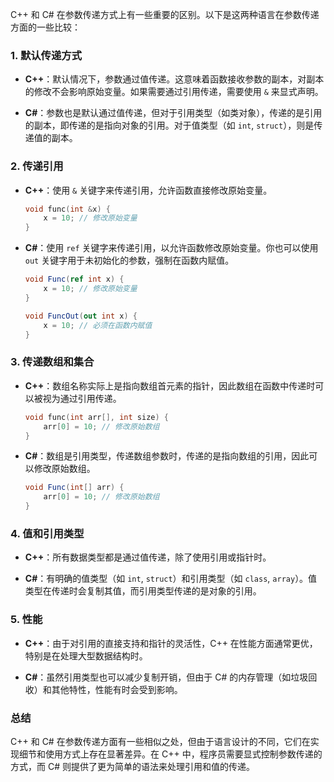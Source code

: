 C++ 和 C# 在参数传递方式上有一些重要的区别。以下是这两种语言在参数传递方面的一些比较：

### 1. 默认传递方式
- **C++**：默认情况下，参数通过值传递。这意味着函数接收参数的副本，对副本的修改不会影响原始变量。如果需要通过引用传递，需要使用 `&` 来显式声明。
  
- **C#**：参数也是默认通过值传递，但对于引用类型（如类对象），传递的是引用的副本，即传递的是指向对象的引用。对于值类型（如 `int`, `struct`），则是传递值的副本。

### 2. 传递引用
- **C++**：使用 `&` 关键字来传递引用，允许函数直接修改原始变量。
  
  ```cpp
  void func(int &x) {
      x = 10; // 修改原始变量
  }
  ```

- **C#**：使用 `ref` 关键字来传递引用，以允许函数修改原始变量。你也可以使用 `out` 关键字用于未初始化的参数，强制在函数内赋值。

  ```csharp
  void Func(ref int x) {
      x = 10; // 修改原始变量
  }
  
  void FuncOut(out int x) {
      x = 10; // 必须在函数内赋值
  }
  ```

### 3. 传递数组和集合
- **C++**：数组名称实际上是指向数组首元素的指针，因此数组在函数中传递时可以被视为通过引用传递。
  
  ```cpp
  void func(int arr[], int size) {
      arr[0] = 10; // 修改原始数组
  }
  ```

- **C#**：数组是引用类型，传递数组参数时，传递的是指向数组的引用，因此可以修改原始数组。
  
  ```csharp
  void Func(int[] arr) {
      arr[0] = 10; // 修改原始数组
  }
  ```

### 4. 值和引用类型
- **C++**：所有数据类型都是通过值传递，除了使用引用或指针时。
  
- **C#**：有明确的值类型（如 `int`, `struct`）和引用类型（如 `class`, `array`）。值类型在传递时会复制其值，而引用类型传递的是对象的引用。

### 5. 性能
- **C++**：由于对引用的直接支持和指针的灵活性，C++ 在性能方面通常更优，特别是在处理大型数据结构时。
  
- **C#**：虽然引用类型也可以减少复制开销，但由于 C# 的内存管理（如垃圾回收）和其他特性，性能有时会受到影响。

### 总结
C++ 和 C# 在参数传递方面有一些相似之处，但由于语言设计的不同，它们在实现细节和使用方式上存在显著差异。在 C++ 中，程序员需要显式控制参数传递的方式，而 C# 则提供了更为简单的语法来处理引用和值的传递。